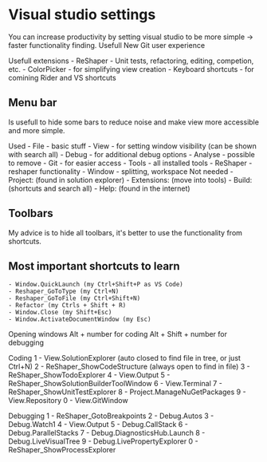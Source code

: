 # Visual studio settings

You can increase productivity by setting visual studio to be more simple -> faster functionality finding.
Usefull New Git user experience

Usefull extensions
    - ReShaper - Unit tests, refactoring, editing, competion, etc.
    - ColorPicker - for simplifying view creation
    - Keyboard shortcuts - for comining Rider and VS shortcuts

## Menu bar

Is usefull to hide some bars to reduce noise and make view more accessible and more simple.

Used
    - File - basic stuff
    - View - for setting window visibility (can be shown with search all)
    - Debug - for additional debug options
    - Analyse - possible to remove
    - Git - for easier access
    - Tools - all installed tools
    - ReShaper - reshaper functionality
    - Window - splitting, workspace
Not needed 
    - Project: (found in solution explorer)
    - Extensions: (move into tools)
    - Build: (shortcuts and search all)
    - Help: (found in the internet)

## Toolbars

My advice is to hide all toolbars, it's better to use the functionality from shortcuts.

## Most important shortcuts to learn
    - Window.QuickLaunch (my Ctrl+Shift+P as VS Code)
    - Reshaper_GoToType (my Ctrl+N)
    - Reshaper_GoToFile (my Ctrl+Shift+N)
    - Refactor (my Ctrls + Shift + R)
    - Window.Close (my Shift+Esc)
    - Window.ActivateDocumentWindow (my Esc)

Opening windows
    Alt + number for coding
    Alt + Shift + number for debugging

Coding
    1 - View.SolutionExplorer (auto closed to find file in tree, or just Ctrl+N)
    2 - ReShaper_ShowCodeStructure (always open to find in file)
    3 - ReShaper_ShowTodoExplorer
    4 - View.Output
    5 - ReShaper_ShowSolutionBuilderToolWindow
    6 - View.Terminal
    7 - ReShaper_ShowUnitTestExplorer
    8 - Project.ManageNuGetPackages
    9 - View.Repository
    0 - View.GitWindow

Debugging
    1 - ReShaper_GotoBreakpoints
    2 - Debug.Autos
    3 - Debug.Watch1
    4 - View.Output
    5 - Debug.CallStack
    6 - Debug.ParallelStacks
    7 - Debug.DiagnosticsHub.Launch
    8 - Debug.LiveVisualTree
    9 - Debug.LivePropertyExplorer
    0 - ReShaper_ShowProcessExplorer

